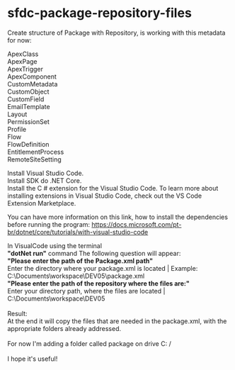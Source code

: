# sfdc-package-repository-files

Create structure of Package with Repository, 
is working with this metadata for now:

ApexClass<br />
ApexPage<br />
ApexTrigger<br />
ApexComponent<br />
CustomMetadata<br />
CustomObject<br />
CustomField<br />
EmailTemplate<br />
Layout<br />
PermissionSet<br />
Profile<br />
Flow<br />
FlowDefinition<br />
EntitlementProcess<br />
RemoteSiteSetting<br/>

Install  Visual Studio Code.<br />
Install SDK do .NET Core.<br />
Install the C # extension for the Visual Studio Code. To learn more about installing extensions in Visual Studio Code, check out the VS Code Extension Marketplace.<br />

You can have more information on this link, how to install the dependencies before running the program:
https://docs.microsoft.com/pt-br/dotnet/core/tutorials/with-visual-studio-code<br />

In VisualCode using the terminal <br />
<strong>"dotNet run"</strong> command The following question will appear:<br />
<strong>"Please enter the path of the Package.xml path"</strong><br />
Enter the directory where your package.xml is located | Example: C:\Documents\workspace\DEV05\package.xml<br />
<strong>"Please enter the path of the repository where the files are:"</strong><br />
Enter your directory path, where the files are located | C:\Documents\workspace\DEV05<br />
<br />
Result:<br />
At the end it will copy the files that are needed in the package.xml, with the appropriate folders already addressed.<br />
<br />
For now I'm adding a folder called package on drive C: / <br />
<br />
I hope it's useful!<br />
